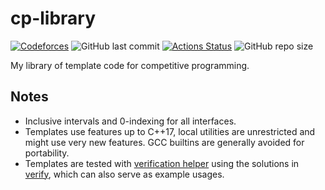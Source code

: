 # cp-library
[![Codeforces](https://badges.joonhyung.xyz/codeforces/mark.svg)](https://codeforces.com/profile/mark)
![GitHub last commit](https://img.shields.io/github/last-commit/markjouh/cp-library)
[![Actions Status](https://github.com/markjouh/cp-library/workflows/verify/badge.svg)](https://github.com/markjouh/cp-library/actions)
![GitHub repo size](https://img.shields.io/github/repo-size/markjouh/cp-library)

My library of template code for competitive programming.

## Notes
* Inclusive intervals and 0-indexing for all interfaces.
* Templates use features up to C++17, local utilities are unrestricted and might use very new features. GCC builtins are generally avoided for portability.
* Templates are tested with [verification helper](https://github.com/online-judge-tools/verification-helper) using the solutions in [verify](verify), which can also serve as example usages.